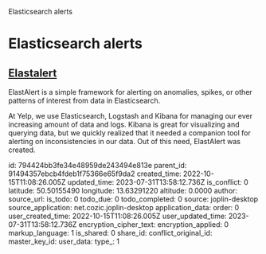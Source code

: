 Elasticsearch alerts

# Elasticsearch alerts

## [Elastalert](https://elastalert.readthedocs.io/en/latest/#)
ElastAlert is a simple framework for alerting on anomalies, spikes, or other patterns of interest from data in Elasticsearch.

At Yelp, we use Elasticsearch, Logstash and Kibana for managing our ever increasing amount of data and logs. Kibana is great for visualizing and querying data, but we quickly realized that it needed a companion tool for alerting on inconsistencies in our data. Out of this need, ElastAlert was created.

id: 794424bb3fe34e48959de243494e813e
parent_id: 91494357ebcb4fdeb1f75366e65f9da2
created_time: 2022-10-15T11:08:26.005Z
updated_time: 2023-07-31T13:58:12.736Z
is_conflict: 0
latitude: 50.50155490
longitude: 13.63291220
altitude: 0.0000
author: 
source_url: 
is_todo: 0
todo_due: 0
todo_completed: 0
source: joplin-desktop
source_application: net.cozic.joplin-desktop
application_data: 
order: 0
user_created_time: 2022-10-15T11:08:26.005Z
user_updated_time: 2023-07-31T13:58:12.736Z
encryption_cipher_text: 
encryption_applied: 0
markup_language: 1
is_shared: 0
share_id: 
conflict_original_id: 
master_key_id: 
user_data: 
type_: 1